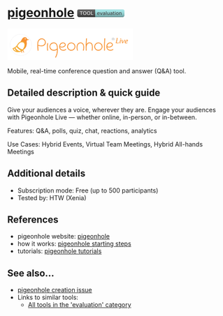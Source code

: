 # [pigeonhole](https://pigeonholelive.com/)  [<img src="images/evaluation.png" align="bottom">](https://github.com/e-CLOSE/Toolbox/issues?q=label%3A01_TOOL+label%3Aevaluation)

[<img src="images/pigeonhole.png" align="bottom" alt="pigeonhole Logo">](https://pigeonholelive.com/)

Mobile, real-time conference question and answer (Q&A) tool.


## Detailed description & quick guide

Give your audiences a voice, wherever they are.
Engage your audiences with Pigeonhole Live — whether online, in-person, or in-between.

Features: Q&A, polls, quiz, chat, reactions, analytics

Use Cases: Hybrid Events, Virtual Team Meetings, Hybrid All-hands Meetings


## Additional details

- Subscription mode: Free (up to 500 participants)
- Tested by: HTW (Xenia)


## References

- pigeonhole website: [pigeonhole](https://pigeonholelive.com/)
- how it works: [pigeonhole starting steps](https://pigeonholelive.com/how-it-works/#how=audience)
- tutorials: [pigeonhole tutorials](https://www.youtube.com/channel/UC0iZFo0150xwRGWNioXwCEA/videos)


## See also...

- [pigeonhole creation issue](https://github.com/e-CLOSE/Toolbox/issues/73)
- Links to similar tools:
  - [All tools in the 'evaluation' category](https://github.com/e-CLOSE/Toolbox/issues?q=label%3A01_TOOL+label%3Aevaluation)

